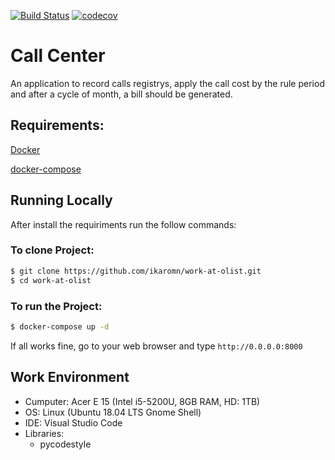 [![Build Status](https://travis-ci.org/ikaromn/work-at-olist.svg?branch=master)](https://travis-ci.org/ikaromn/work-at-olist)
[![codecov](https://codecov.io/gh/ikaromn/work-at-olist/branch/master/graph/badge.svg)](https://codecov.io/gh/ikaromn/work-at-olist)

# Call Center

An application to record calls registrys, apply the call cost by the rule period
and after a cycle of month, a bill should be generated.

## Requirements:

[Docker](https://docs.docker.com/install/)

[docker-compose](https://docs.docker.com/compose/install/)

## Running Locally

After install the requiriments run the follow commands:

### To clone Project:

```sh
$ git clone https://github.com/ikaromn/work-at-olist.git
$ cd work-at-olist
```

### To run the Project:
```sh
$ docker-compose up -d
```

If all works fine, go to your web browser and type `http://0.0.0.0:8000`


## Work Environment

 - Cumputer: Acer E 15 (Intel i5-5200U, 8GB RAM, HD: 1TB)
 - OS: Linux (Ubuntu 18.04 LTS Gnome Shell)
 - IDE: Visual Studio Code
 - Libraries:
    - pycodestyle
